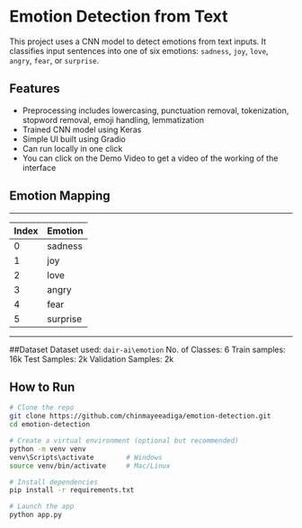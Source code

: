 # Emotion Detection from Text 

This project uses a CNN model to detect emotions from text inputs. It classifies input sentences into one of six emotions: `sadness`, `joy`, `love`, `angry`, `fear`, or `surprise`. 

##  Features
- Preprocessing includes lowercasing, punctuation removal, tokenization, stopword removal, emoji handling, lemmatization
- Trained CNN model using Keras
- Simple UI built using Gradio
- Can run locally in one click
- You can click on the Demo Video to get a video of the working of the interface

##  Emotion Mapping
_____________________
| Index | Emotion   |
|-------|-----------|
| 0     | sadness   |
| 1     | joy       |
| 2     | love      |
| 3     | angry     |
| 4     | fear      |
| 5     | surprise  |
---------------------

##Dataset
Dataset used: `dair-ai\emotion`
No. of Classes: 6
Train samples: 16k
Test Samples: 2k
Validation Samples: 2k

##  How to Run

```bash
# Clone the repo
git clone https://github.com/chinmayeeadiga/emotion-detection.git
cd emotion-detection

# Create a virtual environment (optional but recommended)
python -m venv venv
venv\Scripts\activate        # Windows
source venv/bin/activate     # Mac/Linux

# Install dependencies
pip install -r requirements.txt

# Launch the app
python app.py
```
